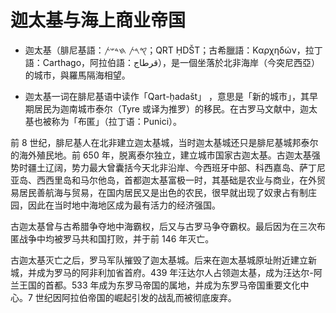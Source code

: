 # 迦太基与海上商业帝国

- 迦太基（腓尼基語：𐤒𐤓𐤕 𐤇𐤃𐤔𐤕‬；QRT ḤDŠT；古希臘語：Καρχηδών，拉丁語：Carthago，阿拉伯語：قرطاج‎），是一個坐落於北非海岸（今突尼西亞）的城市，與羅馬隔海相望。

- 迦太基一词在腓尼基语中读作「Qart-ḥadašt」 ，意思是「新的城市」，其早期居民为迦南城市泰尔（Tyre 或译为推罗）的移民。在古罗马文献中，迦太基也被称为「布匿」（拉丁语：Punici）。

前 8 世纪，腓尼基人在北非建立迦太基城，当时迦太基城还只是腓尼基城邦泰尔的海外殖民地。前 650 年，脱离泰尔独立，建立城市国家古迦太基。古迦太基强势时疆土辽阔，势力最大曾囊括今天北非沿岸、今西班牙中部、科西嘉岛、萨丁尼亚岛、西西里岛和马尔他岛，首都迦太基富极一时，其基础是农业与商业，在外贸易居民善航海与贸易，在国内居民又是出色的农民，很早就出现了奴隶占有制庄园，因此在当时地中海地区成为最有活力的经济强国。

古迦太基曾与古希腊争夺地中海霸权，后又与古罗马争夺霸权。最后因为在三次布匿战争中均被罗马共和国打败，并于前 146 年灭亡。

古迦太基灭亡之后，罗马军队摧毁了迦太基城。后来在迦太基城原址附近建立新城，并成为罗马的阿非利加省首府。439 年汪达尔人占领迦太基，成为汪达尔-阿兰王国的首都。533 年成为东罗马帝国的属地，并成为东罗马帝国重要文化中心。7 世纪因阿拉伯帝国的崛起引发的战乱而被彻底废弃。
